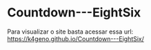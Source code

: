 # Countdown---EightSix
Para visualizar o site basta acessar essa url: https://k4geno.github.io/Countdown---EightSix/
